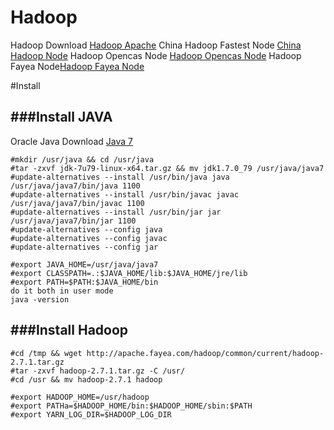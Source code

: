 Hadoop
=======
Hadoop Download [Hadoop Apache](https://hadoop.apache.org/releases.html)
China Hadoop Fastest Node [China Hadoop Node](http://mirrors.cnnic.cn/apache/hadoop/common)
Hadoop Opencas Node [Hadoop Opencas Node](http://apache.opencas.org/hadoop/common/)
Hadoop Fayea Node[Hadoop Fayea Node](http://apache.fayea.com/hadoop/common/)

#Install

###Install JAVA
------
Oracle Java Download [Java 7](http://www.oracle.com/technetwork/java/javase/downloads/jdk7-downloads-1880260.html)
```
#mkdir /usr/java && cd /usr/java
#tar -zxvf jdk-7u79-linux-x64.tar.gz && mv jdk1.7.0_79 /usr/java/java7
#update-alternatives --install /usr/bin/java java /usr/java/java7/bin/java 1100
#update-alternatives --install /usr/bin/javac javac /usr/java/java7/bin/javac 1100
#update-alternatives --install /usr/bin/jar jar /usr/java/java7/bin/jar 1100
#update-alternatives --config java 
#update-alternatives --config javac
#update-alternatives --config jar

#export JAVA_HOME=/usr/java/java7
#export CLASSPATH=.:$JAVA_HOME/lib:$JAVA_HOME/jre/lib
#export PATH=$PATH:$JAVA_HOME/bin
do it both in user mode
java -version
```

###Install Hadoop
------
```
#cd /tmp && wget http://apache.fayea.com/hadoop/common/current/hadoop-2.7.1.tar.gz
#tar -zxvf hadoop-2.7.1.tar.gz -C /usr/
#cd /usr && mv hadoop-2.7.1 hadoop

#export HADOOP_HOME=/usr/hadoop
#export PATHa=$HADOOP_HOME/bin:$HADOOP_HOME/sbin:$PATH
#export YARN_LOG_DIR=$HADOOP_LOG_DIR


```
